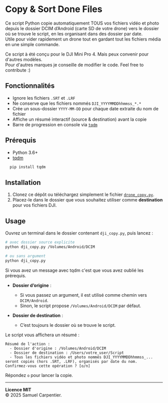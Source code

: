 # Copy & Sort Done Files

Ce script Python copie automatiquement TOUS vos fichiers vidéo et photo depuis le dossier DCIM d’Android (carte SD de votre drone) vers le dossier où se trouve le script, en les organisant dans des dossier par date.  
Utile pour vider rapidement un drone tout en gardant tout les fichiers média en une simple commande.

Ce script à été conçu pour le DJI Mini Pro 4. Mais peux convenir pour d'autres modèles.  
Pour d'autres marques je conseille de modifier le code. Feel free to contribute :)

## Fonctionnalités

- Ignore les fichiers `.SRT` et `.LRF`  
- Ne conserve que les fichiers nommés `DJI_YYYYMMDDhhmmss_*.*`  
- Crée un sous-dossier `YYYY-MM-DD` pour chaque date extraite du nom de fichier  
- Affiche un résumé interactif (source & destination) avant la copie  
- Barre de progression en console via [`tqdm`](https://github.com/tqdm/tqdm)

## Prérequis

- Python 3.6+  
- [tqdm](https://pypi.org/project/tqdm/)  
```bash
  pip install tqdm
````

## Installation

1. Clonez ce dépôt ou téléchargez simplement le fichier [`drone_copy.py`](./drone_copy.py).
2. Placez-le dans le dossier que vous souhaitez utiliser comme **destination** pour vos fichiers DJI.

## Usage

Ouvrez un terminal dans le dossier contenant `dji_copy.py`, puis lancez :

```bash
# avec dossier source explicite
python dji_copy.py /Volumes/Android/DCIM

# ou sans argument
python dji_copy.py
```

Si vous avez un message avec tqdm c'est que vous avez oublié les prérequis.

* **Dossier d’origine** :

  * Si vous passez un argument, il est utilisé comme chemin vers `DCIM/Android`.
  * Sinon, le script propose `/Volumes/Android/DCIM` par défaut.
* **Dossier de destination** :

  * C’est toujours le dossier où se trouve le script.

Le script vous affichera un résumé :

```
Résumé de l'action :
  - Dossier d'origine : /Volumes/Android/DCIM
  - Dossier de destination : /Users/votre_user/Script
  - Tous les fichiers vidéo et photo nommés DJI_YYYYMMDDhhmmss_... seront copiés (hors .SRT, .LRF), organisés par date du nom.
Confirmez-vous cette opération ? [o/n]
```

Répondez `o` pour lancer la copie.

---

**Licence MIT**  
© 2025 Samuel Carpentier.
